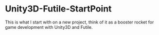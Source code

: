 Unity3D-Futile-StartPoint
=========================

This is what I start with on a new project, think of it as a booster rocket for game development with Unity3D and Futile.